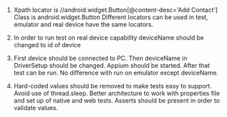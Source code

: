 1. Xpath locator is //android.widget.Button[@content-desc='Add Contact']
Class is android.widget.Button
Different locators can be used in test, emulator and real device have the same locators. 

2. In order to run test on real device capability deviceName should be changed to id of device

3. First device should be connected to PC. Then deviceName in DriverSetup should be changed.
Appium should be started. After that test can be run. No difference with run on emulator except deviceName.

4. Hard-coded values should be removed to make tests easy to support. Avoid use of thread.sleep. 
Better architecture to work with properties file and set up of native and web tests. 
Asserts should be present in order to validate values.
